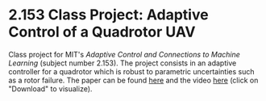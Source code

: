 # 2.153 Class Project: Adaptive Control of a Quadrotor UAV

Class project for MIT's *Adaptive Control and Connections to Machine Learning* (subject number 2.153).
The project consists in an adaptive controller for a quadrotor which is robust to parametric uncertainties such as a rotor failure.
The paper can be found [here](Aleix_Paris_Report.pdf) and the video [here](video/adaptive_controller_v1.mp4) (click on "Download" to visualize).

